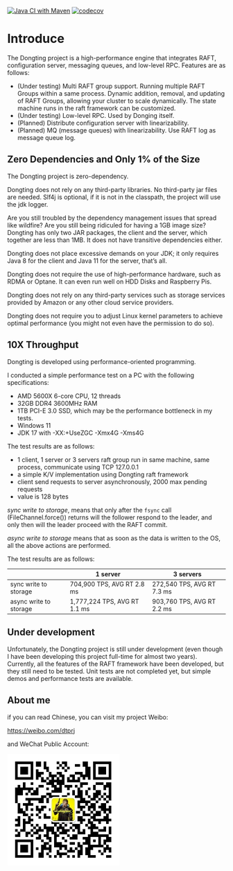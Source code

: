 [![Java CI with Maven](https://github.com/dtprj/dongting/actions/workflows/maven.yml/badge.svg)](https://github.com/dtprj/dongting/actions/workflows/maven.yml)
[![codecov](https://codecov.io/github/dtprj/dongting/branch/master/graph/badge.svg)](https://app.codecov.io/github/dtprj/dongting)

# Introduce
The Dongting project is a high-performance engine that integrates RAFT, configuration server, messaging queues,
and low-level RPC. Features are as follows:

* (Under testing) Multi RAFT group support. Running multiple RAFT Groups within a same process. Dynamic addition, 
  removal, and updating of RAFT Groups, allowing your cluster to scale dynamically. 
  The state machine runs in the raft framework can be customized.
* (Under testing) Low-level RPC. Used by Donging itself.
* (Planned) Distribute configuration server with linearizability.
* (Planned) MQ (message queues) with linearizability. Use RAFT log as message queue log.

## Zero Dependencies and Only 1% of the Size
The Dongting project is zero-dependency.

Dongting does not rely on any third-party libraries. No third-party jar files are needed. 
Slf4j is optional, if it is not in the classpath, the project will use the jdk logger.

Are you still troubled by the dependency management issues that spread like wildfire? 
Are you still being ridiculed for having a 1GB image size?
Dongting has only two JAR packages, the client and the server, which together are less than 1MB. 
It does not have transitive dependencies either.

Dongting does not place excessive demands on your JDK; it only requires Java 8 for the client and Java 11 for 
the server, that’s all.

Dongting does not require the use of high-performance hardware, such as RDMA or Optane.
It can even run well on HDD Disks and Raspberry Pis.

Dongting does not rely on any third-party services such as storage services provided by Amazon or 
any other cloud service providers.

Dongting does not require you to adjust Linux kernel parameters to achieve optimal performance 
(you might not even have the permission to do so).

## 10X Throughput
Dongting is developed using performance-oriented programming.

I conducted a simple performance test on a PC with the following specifications:

* AMD 5600X 6-core CPU, 12 threads
* 32GB DDR4 3600MHz RAM
* 1TB PCI-E 3.0 SSD, which may be the performance bottleneck in my tests.
* Windows 11
* JDK 17 with -XX:+UseZGC -Xmx4G -Xms4G

The test results are as follows:
* 1 client, 1 server or 3 servers raft group run in same machine, same process, communicate using TCP 127.0.0.1
* a simple K/V implementation using Dongting raft framework
* client send requests to server asynchronously, 2000 max pending requests
* value is 128 bytes

*sync write to storage*, means that only after the ```fsync``` call (FileChannel.force()) returns will the follower 
respond to the leader, and only then will the leader proceed with the RAFT commit.

*async write to storage* means that as soon as the data is written to the OS, all the above actions are performed.

The test results are as follows:

|                        | 1 server                     | 3 servers                  |
|------------------------|------------------------------|----------------------------|
| sync write to storage  | 704,900 TPS, AVG RT 2.8 ms   | 272,540 TPS, AVG RT 7.3 ms |
| async write to storage | 1,777,224 TPS, AVG RT 1.1 ms | 903,760 TPS, AVG RT 2.2 ms |

## Under development

Unfortunately, the Dongting project is still under development (even though I have been developing this project 
full-time for almost two years). Currently, all the features of the RAFT framework have been developed, 
but they still need to be tested. Unit tests are not completed yet, but simple demos and performance tests are available.

## About me
if you can read Chinese, you can visit my project Weibo:

https://weibo.com/dtprj

and WeChat Public Account:

![公众号](devlogs/imgs/qrcode_wechat.jpg)
